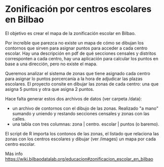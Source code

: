 # Zonificación por centros escolares en Bilbao

El objetivo es crear el mapa de la zonificación escolar en Bilbao. 

Por increíble que parezca no existe un mapa de cómo se dibujan los contornos que sirven para asignar puntos para acceder a cada centro escolar. Hay una descripción en pdf de qué secciones censales y distritos corresponten a cada centro, hay una aplicación para calcular los puntos en base a una dirección, pero no existe el mapa.

Queremos analizar el sistema de zonas que tiene asignado cada centro para asignar lo puntos porcercanía a la hora de adjudicar las plazas escolares. El proyecto consite en dibujar las zonas de cada centro: una que asigna 5 puntos y otra que asigna 2 puntos.

Hace falta generar estos dos archivos de datos (ver carpeta /data):

- un archivo de contornos con el dibujo de las zonas. Realizado "a mano" sumando y uniendo y restando secciones censales y zonas con las calles.
- una tabla con tres columnas: zona | centro.  escolar | puntos (o baremo).

El script de R importa los contonos de las zonas, el listado que relaciona las zonas con los centros escolares y dibujar (ver /images) un mapa por cada centro escolar.

Más info https://wiki.bilbaodatalab.org/educacion#zonificacion_escolar_en_bilbao
